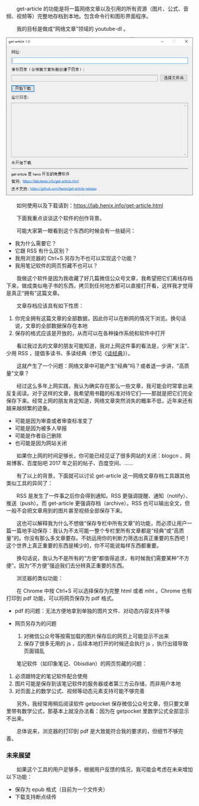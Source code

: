 　　get-article 的功能是将一篇网络文章以及引用的所有资源（图片、公式、音频、视频等）完整地存档到本地。包含命令行和图形界面程序。

　　我的目标是做成“网络文章”领域的 youtube-dl 。

![get-article 桌面版](get-article-screenshot.png)

　　如何使用以及下载请到：<https://lab.henix.info/get-article.html>

　　下面我重点谈谈这个软件的创作背景。

　　可能大家第一眼看到这个东西的时候会有一些疑问：

* 我为什么需要它？
* 它跟 RSS 有什么区别？
* 我用浏览器的 Ctrl+S 另存为不也可以实现这个功能？
* 我用笔记软件的网页剪藏不也可以？

　　我做这个软件是因为我收藏了好几篇微信公众号文章，我希望把它们离线存档下来，做成类似电子书的东西，拷贝到任何地方都可以直接打开看，这样我才觉得是真正“拥有”这篇文章。

　　文章存档应该具有如下性质：

1. 你完全拥有这篇文章的全部数据，因此你可以在断网的情况下浏览。换句话说，文章的全部数据保存在本地
2. 保存的格式应该是开放的，从而可以在各种操作系统和软件中打开

　　看过我过去的文章的朋友可能知道，我对上网这件事的看法是，少用“关注”、少用 RSS ，提倡多读书、多读经典（参见《[谈经典](../on-classics/)》）。

　　这就产生了一个问题：网络文章中可能产生“经典”吗？或者退一步讲，“高质量”文章？

　　经过这么多年上网实践，我认为确实存在那么一些文章，我可能会时常拿出来反复阅读。对于这样的文章，我希望用书籍的标准对待它们——那就是把它们完全保存下来。经常上网的朋友肯定知道，网络文章突然消失的概率不低，近年来还有越来越频繁的迹象。

* 可能是因为审查或者审查标准变了
* 可能是因为被多人举报
* 可能是作者自己删除
* 也可能是因为网站关闭

　　如果你上网的时间足够长，你可能已经见证了很多网站的关闭：blogcn 、网易博客、百度贴吧 2017 年之前的帖子、百度空间、……

　　有了以上的背景，下面就可以讨论 get-article 这一网络文章存档工具跟其他类似工具的异同了：

　　RSS 是发生了一件事之后你会得到通知。RSS 更强调提醒、通知（notify）、推送（push）。而 get-article 更强调存档（archive）。RSS 也可以输出全文，但一般不会把文章用到的图片甚至视频全部保存下来。

　　这也可以解释我为什么不想做“保存专栏中所有文章”的功能，而必须让用户一篇一篇地手动保存：我认为不太可能一整个专栏里所有文章都是“经典”或“高质量”的。你没有那么多文章要存。不妨运用你的判断力筛选出真正重要的东西吧！这个世界上真正重要的东西是稀少的，你不可能说每样东西都重要。

　　换句话说，我认为不是所有的“方便”都值得追求，有时候我们需要某种“不方便”。因为“不方便”强迫我们去分辨真正重要的东西。

　　浏览器的类似功能：

　　在 Chrome 中按 Ctrl+S 可以选择保存为完整 html 或者 mht 。Chrome 也有打印到 pdf 功能，可以将网页保存为 pdf 格式。

* pdf 的问题：无法方便地拿到单独的图片文件、对动态内容支持不够
* 网页另存为的问题

  1. 对微信公众号等按需加载的图片保存后的网页上可能显示不出来
  2. 保存了很多无用的 js ，后续本地打开的时候还会执行 js ，执行出错导致页面错乱

　　笔记软件（如印象笔记、Obisdian）的网页剪藏的问题：

1. 必须跟特定的笔记软件配合使用
2. 图片可能是保存到该笔记软件的服务器或者第三方云存储，而非用户本地
3. 对页面上的数学公式、视频等动态元素支持可能不够完善

　　另外，我经常用稍后阅读软件 getpocket 保存微信公众号文章，但只要文章里带有数学公式，那基本上就没办法看：因为在 getpocket 里数学公式全部显示不出来。

　　总体说来，浏览器的打印到 pdf 是大致能符合我的要求的，但细节不够完善。

### 未来展望

　　如果这个工具的用户足够多，根据用户反馈的情况，我可能会考虑在未来增加以下功能：

* 保存为 epub 格式（目前为一个文件夹）
* 下载支持断点续传
